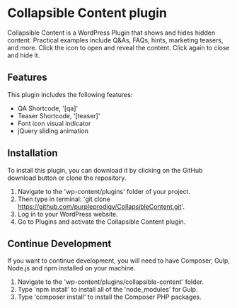 # Collapsible Content plugin

Collapsible Content is a WordPress Plugin that shows and hides hidden content.  Practical examples include Q&As, FAQs, hints, marketing teasers, and more.  Click the icon to open and reveal the content. Click again to close and hide it.

## Features

This plugin includes the following features:

- QA Shortcode, '[qa]'
- Teaser Shortcode, '[teaser]'
- Font icon visual indicator
- jQuery sliding animation

## Installation

To install this plugin, you can download it by clicking on the GitHub download button or clone the repository.

1. Navigate to the 'wp-content/plugins' folder of your project.
2. Then type in terminal: 'git clone https://github.com/purpleprodigy/CollapsibleContent.git'.
3. Log in to your WordPress website.
4. Go to Plugins and activate the Collapsible Content plugin.

## Continue Development

If you want to continue development, you will need to have Composer, Gulp, Node.js and npm installed on your machine. 

1. Navigate to the 'wp-content/plugins/collapsible-content' folder.
2. Type 'npm install' to install all of the 'node_modules' for Gulp.
3. Type 'composer install' to install the Composer PHP packages.
